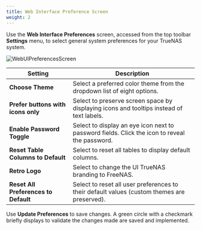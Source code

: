 ```yaml
---
title: Web Interface Preference Screen
weight: 2
---
```


Use the **Web Interface Preferences** screen, accessed from the top toolbar **Settings** menu, to select general system preferences for your TrueNAS system.

![WebUIPreferencesScreen](/images/SCALE/22.02/WebUIPreferencesScreen.png "Web Interface Preferences")

| Setting | Description |
|---------|-------------|
| **Choose Theme** | Select a preferred color theme from the dropdown list of eight options. |
| **Prefer buttons with icons only** | Select to preserve screen space by displaying icons and tooltips instead of text labels. |
| **Enable Password Toggle** | Select to display an eye icon next to password fields. Click the icon to reveal the password. |
| **Reset Table Columns to Default** | Select to reset all tables to display default columns. |
| **Retro Logo** | Select to change the UI TrueNAS branding to FreeNAS. |
| **Reset All Preferences to Default** | Select to reset all user preferences to their default values (custom themes are preserved). |

Use **Update Preferences** to save changes. A green circle with a checkmark briefly displays to validate the changes made are saved and implemented.  